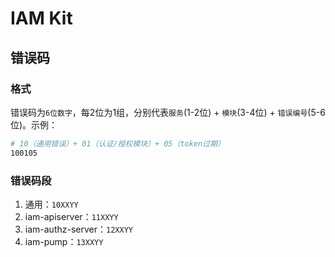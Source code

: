 # IAM Kit

## 错误码

### 格式

错误码为`6位数字`，每2位为1组，分别代表`服务`(1-2位) + `模块`(3-4位) + `错误编号`(5-6位)。示例：

```sh
# 10（通用错误）+ 01（认证/授权模块）+ 05（token过期）
100105
```

### 错误码段

1. 通用：`10XXYY`
2. iam-apiserver：`11XXYY`
3. iam-authz-server：`12XXYY`
4. iam-pump：`13XXYY`

